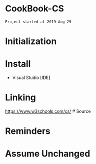# CookBook-CS
`Project started at 2019-Aug-29`

# Initialization

# Install 
- Visual Studio [IDE]

# Linking
https://www.w3schools.com/cs/                   # Source

# Reminders

# Assume Unchanged


